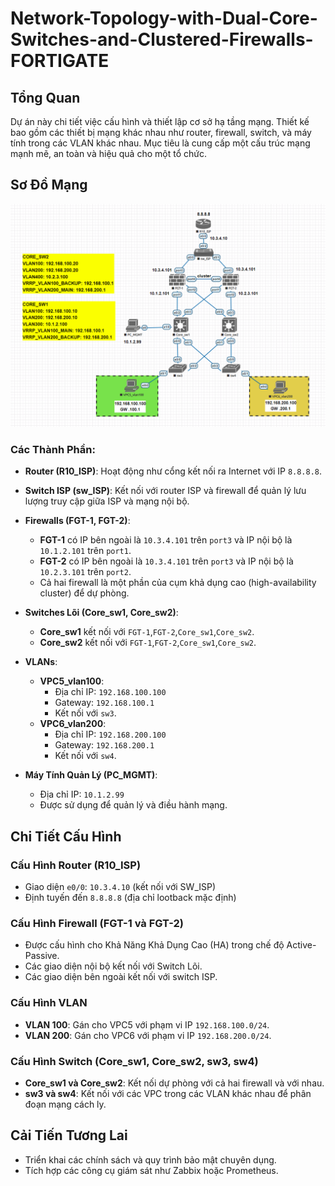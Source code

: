 # Network-Topology-with-Dual-Core-Switches-and-Clustered-Firewalls-FORTIGATE

## Tổng Quan

Dự án này chi tiết việc cấu hình và thiết lập cơ sở hạ tầng mạng. Thiết kế bao gồm các thiết bị mạng khác nhau như router, firewall, switch, và máy tính trong các VLAN khác nhau. Mục tiêu là cung cấp một cấu trúc mạng mạnh mẽ, an toàn và hiệu quả cho một tổ chức.

## Sơ Đồ Mạng

![Sơ Đồ Mạng](network-model/model.png)

### Các Thành Phần:

- **Router (R10_ISP)**: Hoạt động như cổng kết nối ra Internet với IP `8.8.8.8`.
  
- **Switch ISP (sw_ISP)**: Kết nối với router ISP và firewall để quản lý lưu lượng truy cập giữa ISP và mạng nội bộ.

- **Firewalls (FGT-1, FGT-2)**: 
  - **FGT-1** có IP bên ngoài là `10.3.4.101` trên `port3` và IP nội bộ là `10.1.2.101` trên `port1`.
  - **FGT-2** có IP bên ngoài là `10.3.4.101` trên `port3` và IP nội bộ là `10.2.3.101` trên `port2`.
  - Cả hai firewall là một phần của cụm khả dụng cao (high-availability cluster) để dự phòng.

- **Switches Lõi (Core_sw1, Core_sw2)**:
  - **Core_sw1** kết nối với `FGT-1`,`FGT-2`,`Core_sw1`,`Core_sw2`.
  - **Core_sw2** kết nối với `FGT-1`,`FGT-2`,`Core_sw1`,`Core_sw2`.
  
- **VLANs**:
  - **VPC5_vlan100**: 
    - Địa chỉ IP: `192.168.100.100`
    - Gateway: `192.168.100.1`
    - Kết nối với `sw3`.
  - **VPC6_vlan200**: 
    - Địa chỉ IP: `192.168.200.100`
    - Gateway: `192.168.200.1`
    - Kết nối với `sw4`.

- **Máy Tính Quản Lý (PC_MGMT)**:
  - Địa chỉ IP: `10.1.2.99`
  - Được sử dụng để quản lý và điều hành mạng.
  
## Chi Tiết Cấu Hình

### Cấu Hình Router (R10_ISP)
- Giao diện `e0/0`: `10.3.4.10` (kết nối với SW_ISP)
- Định tuyến đến `8.8.8.8` (địa chỉ lootback mặc định)

### Cấu Hình Firewall (FGT-1 và FGT-2)
- Được cấu hình cho Khả Năng Khả Dụng Cao (HA) trong chế độ Active-Passive.
- Các giao diện nội bộ kết nối với Switch Lõi.
- Các giao diện bên ngoài kết nối với switch ISP.

### Cấu Hình VLAN
- **VLAN 100**: Gán cho VPC5 với phạm vi IP `192.168.100.0/24`.
- **VLAN 200**: Gán cho VPC6 với phạm vi IP `192.168.200.0/24`.

### Cấu Hình Switch (Core_sw1, Core_sw2, sw3, sw4)
- **Core_sw1 và Core_sw2**: Kết nối dự phòng với cả hai firewall và với nhau.
- **sw3 và sw4**: Kết nối với các VPC trong các VLAN khác nhau để phân đoạn mạng cách ly.

## Cải Tiến Tương Lai

- Triển khai các chính sách và quy trình bảo mật chuyên dụng.
- Tích hợp các công cụ giám sát như Zabbix hoặc Prometheus.
